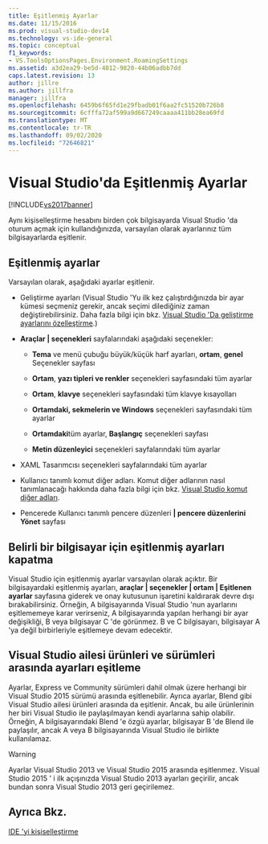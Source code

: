 ```yaml
---
title: Eşitlenmiş Ayarlar
ms.date: 11/15/2016
ms.prod: visual-studio-dev14
ms.technology: vs-ide-general
ms.topic: conceptual
f1_keywords:
- VS.ToolsOptionsPages.Environment.RoamingSettings
ms.assetid: a3d2ea29-be5d-4012-9820-44b06adbb7dd
caps.latest.revision: 13
author: jillre
ms.author: jillfra
manager: jillfra
ms.openlocfilehash: 6459b6f65fd1e29fbadb01f6aa2fc51520b726b8
ms.sourcegitcommit: 6cfffa72af599a9d667249caaaa411bb28ea69fd
ms.translationtype: MT
ms.contentlocale: tr-TR
ms.lasthandoff: 09/02/2020
ms.locfileid: "72646821"
---
```

# <a name="synchronized-settings-in-visual-studio"></a>Visual Studio'da Eşitlenmiş Ayarlar
[!INCLUDE[vs2017banner](../includes/vs2017banner.md)]

Aynı kişiselleştirme hesabını birden çok bilgisayarda Visual Studio 'da oturum açmak için kullandığınızda, varsayılan olarak ayarlarınız tüm bilgisayarlarda eşitlenir.

## <a name="synchronized-settings"></a>Eşitlenmiş ayarlar
 Varsayılan olarak, aşağıdaki ayarlar eşitlenir.

- Geliştirme ayarları (Visual Studio 'Yu ilk kez çalıştırdığınızda bir ayar kümesi seçmeniz gerekir, ancak seçimi dilediğiniz zaman değiştirebilirsiniz. Daha fazla bilgi için bkz. [Visual Studio 'Da geliştirme ayarlarını özelleştirme](https://msdn.microsoft.com/22c4debb-4e31-47a8-8f19-16f328d7dcd3).)

- **Araçlar &#124; seçenekleri** sayfalarındaki aşağıdaki seçenekler:

  - **Tema** ve menü çubuğu büyük/küçük harf ayarları, **ortam**, **genel** Seçenekler sayfası

  - **Ortam**, **yazı tipleri ve renkler** seçenekleri sayfasındaki tüm ayarlar

  - **Ortam**, **klavye** seçenekleri sayfasındaki tüm klavye kısayolları

  - **Ortamdaki, sekmelerin ve Windows** seçenekleri sayfasındaki tüm ayarlar

  - **Ortamdaki**tüm ayarlar, **Başlangıç** seçenekleri sayfası

  - **Metin düzenleyici** seçenekleri sayfalarındaki tüm ayarlar

- XAML Tasarımcısı seçenekleri sayfalarındaki tüm ayarlar

- Kullanıcı tanımlı komut diğer adları. Komut diğer adlarının nasıl tanımlanacağı hakkında daha fazla bilgi için bkz. [Visual Studio komut diğer adları](../ide/reference/visual-studio-command-aliases.md).

- Pencerede Kullanıcı tanımlı pencere düzenleri **&#124; pencere düzenlerini Yönet** sayfası

## <a name="turning-synchronized-settings-off-for-a-particular-computer"></a>Belirli bir bilgisayar için eşitlenmiş ayarları kapatma
 Visual Studio için eşitlenmiş ayarlar varsayılan olarak açıktır. Bir bilgisayardaki eşitlenmiş ayarları, **araçlar &#124; seçenekler &#124; ortam &#124; Eşitlenen ayarlar** sayfasına giderek ve onay kutusunun işaretini kaldırarak devre dışı bırakabilirsiniz.  Örneğin, A bilgisayarında Visual Studio 'nun ayarlarını eşitlememeye karar verirseniz, A bilgisayarında yapılan herhangi bir ayar değişikliği, B veya bilgisayar C 'de görünmez. B ve C bilgisayarı, bilgisayar A 'ya değil birbirleriyle eşitlemeye devam edecektir.

## <a name="synchronizing-settings-across-visual-studio-family-products-and-editions"></a>Visual Studio ailesi ürünleri ve sürümleri arasında ayarları eşitleme
 Ayarlar, Express ve Community sürümleri dahil olmak üzere herhangi bir Visual Studio 2015 sürümü arasında eşitlenebilir. Ayrıca ayarlar, Blend gibi Visual Studio ailesi ürünleri arasında da eşitlenir. Ancak, bu aile ürünlerinin her biri Visual Studio ile paylaşılmayan kendi ayarlarına sahip olabilir. Örneğin, A bilgisayarındaki Blend 'e özgü ayarlar, bilgisayar B 'de Blend ile paylaşılır, ancak A veya B bilgisayarında Visual Studio ile birlikte kullanılamaz.

> [!WARNING]
> Ayarlar Visual Studio 2013 ve Visual Studio 2015 arasında eşitlenmez. Visual Studio 2015 ' i ilk açışınızda Visual Studio 2013 ayarları geçirilir, ancak bundan sonra Visual Studio 2013 geri geçirilemez.

## <a name="see-also"></a>Ayrıca Bkz.
 [IDE 'yi kişiselleştirme](../ide/personalizing-the-visual-studio-ide.md)
